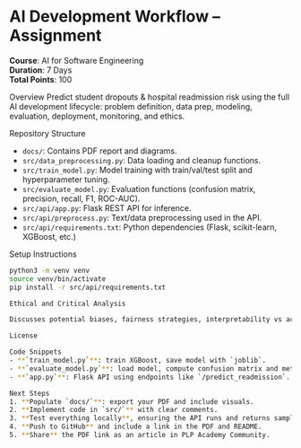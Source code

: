 
# AI Development Workflow – Assignment

**Course**: AI for Software Engineering  
**Duration**: 7 Days  
**Total Points**: 100

Overview
Predict student dropouts & hospital readmission risk using the full AI development lifecycle: problem definition, data prep, modeling, evaluation, deployment, monitoring, and ethics.

Repository Structure
- `docs/`: Contains PDF report and diagrams.
- `src/data_preprocessing.py`: Data loading and cleanup functions.
- `src/train_model.py`: Model training with train/val/test split and hyperparameter tuning.
- `src/evaluate_model.py`: Evaluation functions (confusion matrix, precision, recall, F1, ROC-AUC).
- `src/api/app.py`: Flask REST API for inference.
- `src/api/preprocess.py`: Text/data preprocessing used in the API.
- `src/api/requirements.txt`: Python dependencies (Flask, scikit-learn, XGBoost, etc.)

Setup Instructions
```bash
python3 -m venv venv
source venv/bin/activate
pip install -r src/api/requirements.txt

Ethical and Critical Analysis

Discusses potential biases, fairness strategies, interpretability vs accuracy in healthcare, and resource-based model selection. Refer to Sections 3 and 4 in the PDF.

License

Code Snippets
- **`train_model.py`**: train XGBoost, save model with `joblib`.
- **`evaluate_model.py`**: load model, compute confusion matrix and metrics.
- **`app.py`**: Flask API using endpoints like `/predict_readmission`.

Next Steps
1. **Populate `docs/`**: export your PDF and include visuals.
2. **Implement code in `src/`** with clear comments.
3. **Test everything locally**, ensuring the API runs and returns sample predictions.
4. **Push to GitHub** and include a link in the PDF and README.
5. **Share** the PDF link as an article in PLP Academy Community.
